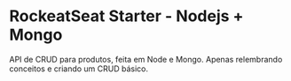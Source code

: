 # RockeatSeat Starter - Nodejs + Mongo
API de CRUD para produtos, feita em Node e Mongo.
Apenas relembrando conceitos e criando um CRUD básico.
